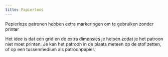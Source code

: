 ```yaml
---
title: Papierloos
---
```


Pepierloze patronen hebben extra markeringen om te gebruiken zonder printer

Het idee is dat een grid en de extra dimensies je helpen zodat je het patroon niet moet printen. Je kan het patroon in de plaats meteen op de stof zetten, of op een tussenmedium als patroonpapier.